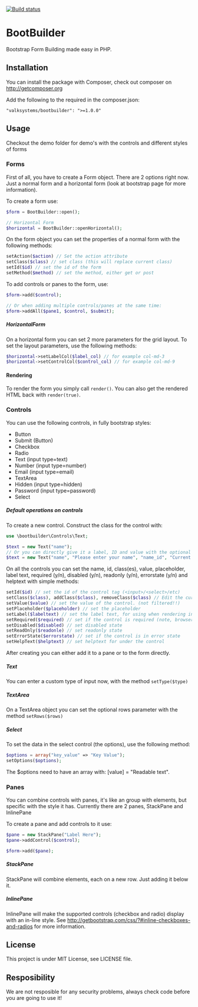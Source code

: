 [![Build status](https://travis-ci.org/ValkSystems/bootbuilder.svg)](https://travis-ci.org/ValkSystems/bootbuilder)

# BootBuilder

Bootstrap Form Building made easy in PHP.

## Installation

You can install the package with Composer, check out composer on http://getcomposer.org

Add the following to the required in the composer.json:
```
"valksystems/bootbuilder": ">=1.0.0"
```

## Usage

Checkout the demo folder for demo's with the controls and different styles of forms

### Forms

First of all, you have to create a Form object. There are 2 options right now. Just a normal form and a horizontal form (look at bootstrap page for more information).

To create a form use:
```php
$form = BootBuilder::open();

// Horizontal Form
$horizontal = BootBuilder::openHorizontal();
```

On the form object you can set the properties of a normal form with the following methods:
```php
setAction($action) // Set the action attribute
setClass($class) // set class (this will replace current class)
setId($id) // set the id of the form
setMethod($method) // set the method, either get or post
```

To add controls or panes to the form, use:
```php
$form->add($control);

// Or when adding multiple controls/panes at the same time:
$form->addAll($pane1, $control, $submit);
```

##### HorizontalForm
On a horizontal form you can set 2 more parameters for the grid layout. To set the layout parameters, use the following methods:
```php
$horizontal->setLabelCol($label_col) // for example col-md-3
$horizontal->setControlCol($control_col) // for example col-md-9
```

#### Rendering
To render the form you simply call ``` render() ```. You can also get the rendered HTML back with ``` render(true) ```.


### Controls

You can use the following controls, in fully bootstrap styles:

* Button
* Submit (Button)
* Checkbox
* Radio
* Text (input type=text)
* Number (input type=number)
* Email (input type=email)
* TextArea
* Hidden (input type=hidden)
* Password (input type=password)
* Select

##### Default operations on controls

To create a new control. Construct the class for the control with:
```php
use \bootbuilder\Controls\Text;

$text = new Text("name");
// Or you can directly give it a label, ID and value with the optional constructor parameters
$text = new Text("name", "Please enter your name", "name_id", "Current Name");
```


On all the controls you can set the name, id, class(es), value, placeholder, label text, required (y/n), disabled (y/n), readonly (y/n), errorstate (y/n) and helptext with simple methods:

```php
setId($id) // set the id of the control tag (<input>/<select>/etc)
setClass($class), addClass($class), removeClass($class) // Edit the current class(es)
setValue($value) // set the value of the control. (not filtered!!)
setPlaceholder($placeholder) // set the placeholder
setLabel($labeltext) // set the label text, for using when rendering in a supported form
setRequired($required) // set if the control is required (note, browser can be manipulated)
setDisabled($disabled) // set disabled state
setReadOnly($readonle) // set readonly state
setErrorState($errorstate) // set if the control is in error state
setHelpText($helptext) // set helptext for under the control
```

After creating you can either add it to a pane or to the form directly.

##### Text
You can enter a custom type of input now, with the method ``` setType($type) ```

##### TextArea
On a TextArea object you can set the optional rows parameter with the method ``` setRows($rows) ```

##### Select

To set the data in the select control (the options), use the following method:

```php
$options = array("key_value" => "Key Value");
setOptions($options);
```

The $options need to have an array with: [value] = "Readable text".

### Panes

You can combine controls with panes, it's like an group with elements, but specific with the style it has.
Currently there are 2 panes, StackPane and InlinePane

To create a pane and add controls to it use:
```php
$pane = new StackPane("Label Here");
$pane->addControl($control);

$form->add($pane);
```

##### StackPane

StackPane will combine elements, each on a new row. Just adding it below it.

##### InlinePane

InlinePane will make the supported controls (checkbox and radio) display with an in-line style.
See http://getbootstrap.com/css/?#inline-checkboxes-and-radios for more information.


## License

This project is under MIT License, see LICENSE file.


## Resposibility
We are not resposible for any security problems, always check code before you are going to use it!
